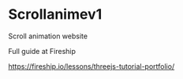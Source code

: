 # Scrollanimev1
Scroll animation website

Full guide at Fireship

https://fireship.io/lessons/threejs-tutorial-portfolio/


